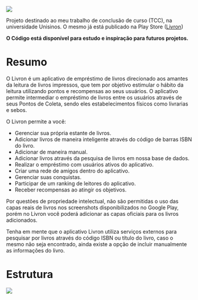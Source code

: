 <img src="https://lh4.googleusercontent.com/J676kyIuRkVPJ2ZV4Iybv5dT2N0hLIOkeSybfzjPghDHm2zaQ5xETyT7yICRkkX6FTow-ZSvaMNJ3Q=w1920-h942">

Projeto destinado ao meu trabalho de conclusão de curso (TCC), na universidade Unisinos. O mesmo já está publicado na Play Store (<a href="https://play.google.com/store/apps/details?id=o.Livron.starter">Livron</a>) 

**O Código está disponível para estudo e inspiração para futuros projetos.**

# Resumo

O Livron é um aplicativo de empréstimo de livros direcionado aos amantes da leitura de livros impressos, que tem por objetivo estimular o hábito da leitura utilizando pontos e recompensas ao seus usuários. O aplicativo permite intermediar o empréstimo de livros entre os usuários através de seus Pontos de Coleta, sendo eles estabelecimentos físicos como livrarias e sebos.

O Livron permite a você:
- Gerenciar sua própria estante de livros.
- Adicionar livros de maneira inteligente através do código de barras ISBN do livro.
- Adicionar de maneira manual.
- Adicionar livros através da pesquisa de livros em nossa base de dados.
- Realizar o empréstimo com usuários ativos do aplicativo.
- Criar uma rede de amigos dentro do aplicativo.
- Gerenciar suas conquistas.
- Participar de um ranking de leitores do aplicativo.
- Receber recompensas ao atingir os objetivos.

Por questões de propriedade intelectual, não são permitidas o uso das capas reais de livros nos screenshots disponibilizados no Google Play, porém no Livron você poderá adicionar as capas oficiais para os livros adicionados.

Tenha em mente que o aplicativo Livron utiliza serviços externos para pesquisar por livros através do código ISBN ou título do livro, caso o mesmo não seja encontrado, ainda existe a opção de incluir manualmente as informações do livro.

# Estrutura

<img src="https://lh4.googleusercontent.com/5MNHQ8N4XRXK_Pl0_Vd-CUpUyg14i_lkZW8dEHiKRZAQ4UqQHIyR2GHKMD5Nqwor04OtrAh4vehBAA=w1920-h942-rw">

